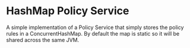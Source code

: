 # HashMap Policy Service

A simple implementation of a Policy Service that simply stores the policy
rules in a ConcurrentHashMap. By default the map is static so it will
be shared across the same JVM.
